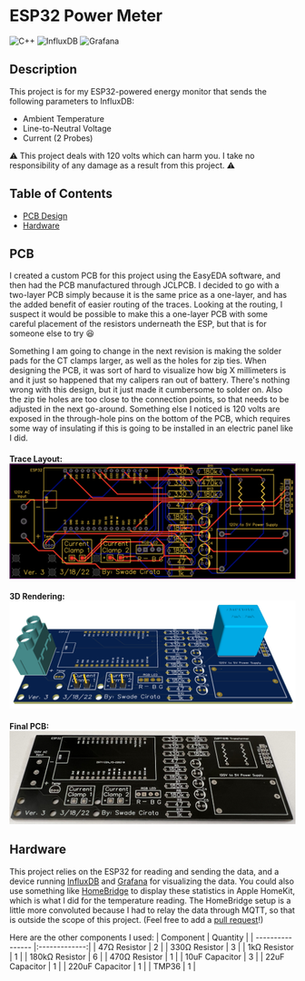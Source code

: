 # ESP32 Power Meter 
  ![C++](https://img.shields.io/badge/c++-%2300599C.svg?style=for-the-badge&logo=c%2B%2B&logoColor=white)
  ![InfluxDB](https://img.shields.io/badge/InfluxDB-22ADF6?style=for-the-badge&logo=InfluxDB&logoColor=white)
  ![Grafana](https://img.shields.io/badge/grafana-%23F46800.svg?style=for-the-badge&logo=grafana&logoColor=white)

  ## Description 
  This project is for my ESP32-powered energy monitor that sends the following parameters to InfluxDB:
  * Ambient Temperature
  * Line-to-Neutral Voltage
  * Current (2 Probes)
  
  :warning: This project deals with 120 volts which can harm you. I take no responsibility of any damage as a result from this project. :warning:

  ## Table of Contents
  * [PCB Design](#pcb)  
  * [Hardware](#hardware)

  ## PCB
  I created a custom PCB for this project using the EasyEDA software, and then had the PCB manufactured through JCLPCB. I decided to go with a two-layer PCB simply because it is the same price as a one-layer, and has the added benefit of easier routing of the traces. Looking at the routing, I suspect it would be possible to make this a one-layer PCB with some careful placement of the resistors underneath the ESP, but that is for someone else to try :laughing:
  
  Something I am going to change in the next revision is making the solder pads for the CT clamps larger, as well as the holes for zip ties. When designing the PCB, it was sort of hard to visualize how big X millimeters is and it just so happened that my calipers ran out of battery. There's nothing wrong with this design, but it just made it cumbersome to solder on. Also the zip tie holes are too close to the connection points, so that needs to be adjusted in the next go-around. Something else I noticed is 120 volts are exposed in the through-hole pins on the bottom of the PCB, which requires some way of insulating if this is going to be installed in an electric panel like I did.
  
  #### Trace Layout: ![alt text](https://github.com/SwadeDotExe/ESP32-Power-Meter/blob/main/Images/TraceLayout.png "PCB Trace Layout")
  #### 3D Rendering: ![alt text](https://github.com/SwadeDotExe/ESP32-Power-Meter/blob/main/Images/PCB%203D%20Rendering.png "PCB 3D Rendering")
  #### Final PCB: ![alt text](https://github.com/SwadeDotExe/ESP32-Power-Meter/blob/main/Images/Final%20PCB.jpg "Final PCB")
  
  ## Hardware 
  This project relies on the ESP32 for reading and sending the data, and a device running [InfluxDB](https://docs.influxdata.com/influxdb/v2.0/install/) and [Grafana](https://grafana.com/docs/grafana/latest/setup-grafana/installation/debian/) for visualizing the data. You could also use something like [HomeBridge](https://github.com/homebridge/homebridge) to display these statistics in Apple HomeKit, which is what I did for the temperature reading. The HomeBridge setup is a little more convoluted because I had to relay the data through MQTT, so that is outside the scope of this project. (Feel free to add a [pull request](https://github.com/SwadeDotExe/ESP32-Power-Meter/pulls)!)
  
  Here are the other components I used:
  | Component        | Quantity      |
  | ---------------- |:-------------:|
  | 47Ω Resistor     | 2             |
  | 330Ω Resistor    | 3             |
  | 1kΩ Resistor     | 1             |
  | 180kΩ Resistor   | 6             |
  | 470Ω Resistor    | 1             |
  | 10uF Capacitor   | 3             |
  | 22uF Capacitor   | 1             |
  | 220uF Capacitor  | 1             |
  | TMP36            | 1             |

